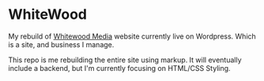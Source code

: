 # WhiteWood
My rebuild of [Whitewood Media]([url](https://whitewoodmedia.com/)) website currently live on Wordpress. Which is a site, and business I manage. 

This repo is me rebuilding the entire site using markup. It will eventually include a backend, but I'm currently focusing on HTML/CSS Styling. 
